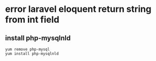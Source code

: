 # error laravel eloquent return string from int field

## install php-mysqlnld
```
yum remove php-mysql
yum install php-mysqlnld
```
